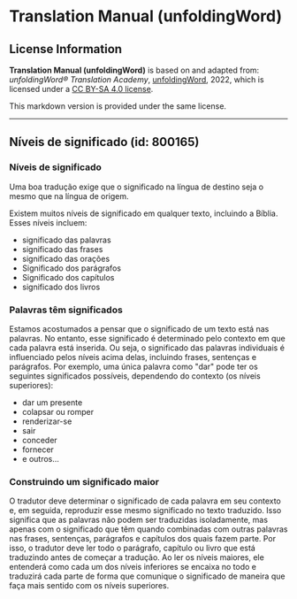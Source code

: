 # Translation Manual (unfoldingWord)

## License Information

**Translation Manual (unfoldingWord)** is based on and adapted from: _unfoldingWord® Translation Academy_, [unfoldingWord](https://unfoldingword.org/utw), 2022, which is licensed under a [CC BY-SA 4.0 license](https://creativecommons.org/licenses/by-sa/4.0/legalcode.en).

This markdown version is provided under the same license.



--------------------------------

## Níveis de significado (id: 800165)

### Níveis de significado

Uma boa tradução exige que o significado na língua de destino seja o mesmo que na língua de origem.

Existem muitos níveis de significado em qualquer texto, incluindo a Bíblia. Esses níveis incluem:

* significado das palavras
* significado das frases
* significado das orações
* Significado dos parágrafos
* Significado dos capítulos
* significado dos livros

### Palavras têm significados

Estamos acostumados a pensar que o significado de um texto está nas palavras. No entanto, esse significado é determinado pelo contexto em que cada palavra está inserida. Ou seja, o significado das palavras individuais é influenciado pelos níveis acima delas, incluindo frases, sentenças e parágrafos. Por exemplo, uma única palavra como "dar" pode ter os seguintes significados possíveis, dependendo do contexto (os níveis superiores):

* dar um presente
* colapsar ou romper
* renderizar\-se
* sair
* conceder
* fornecer
* e outros...

### Construindo um significado maior

O tradutor deve determinar o significado de cada palavra em seu contexto e, em seguida, reproduzir esse mesmo significado no texto traduzido. Isso significa que as palavras não podem ser traduzidas isoladamente, mas apenas com o significado que têm quando combinadas com outras palavras nas frases, sentenças, parágrafos e capítulos dos quais fazem parte. Por isso, o tradutor deve ler todo o parágrafo, capítulo ou livro que está traduzindo antes de começar a tradução. Ao ler os níveis maiores, ele entenderá como cada um dos níveis inferiores se encaixa no todo e traduzirá cada parte de forma que comunique o significado de maneira que faça mais sentido com os níveis superiores.


